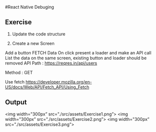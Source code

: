 #React Native Debuging

## Exercise
1) Update the code structure 

2) Create a new Screen 

Add a button FETCH Data
On click present a loader and make an API call 
List the data on the same screen, existing button and loader should be removed
API Path : https://reqres.in/api/users

Method : GET 

Use fetch https://developer.mozilla.org/en-US/docs/Web/API/Fetch_API/Using_Fetch

## Output
<img width="300px” src="./src/assets/Exercise1.png”>
<img width="300px” src="./src/assets/Exercise2.png”>
<img width="300px” src="./src/assets/Exercise3.png”>

     
     

